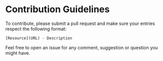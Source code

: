 # Contribution Guidelines

To contribute, please submit a pull request and make sure your entries respect the following format:

`[Resource](URL) - Description`

Feel free to open an issue for any comment, suggestion or question you might have.

